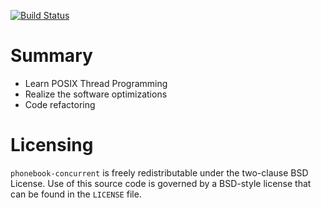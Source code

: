 [![Build Status](https://travis-ci.org/yangyang95/phonebook-concurrent.svg?branch=master)](https://travis-ci.org/yangyang95/phonebook-concurrent)

# Summary

* Learn POSIX Thread Programming
* Realize the software optimizations
* Code refactoring

# Licensing
`phonebook-concurrent` is freely redistributable under the two-clause BSD License.
Use of this source code is governed by a BSD-style license that can be found
in the `LICENSE` file.
